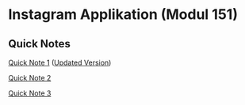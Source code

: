 # Instagram Applikation (Modul 151)

## Quick Notes

[Quick Note 1](/quick_notes/quicknote1.md) ([Updated Version](/quick_notes/quicknote1_updated.md))

[Quick Note 2](/quick_notes/quicknote2.md)

[Quick Note 3](/quick_notes/quicknote3.md)